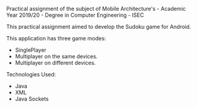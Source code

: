 Practical assignment of the subject of Mobile Architecture's  - Academic Year 2019/20 - Degree in Computer Engineering - ISEC

This practical assignment aimed to develop the Sudoku game for Android.

This application has three game modes:
- SinglePlayer
- Multiplayer on the same devices.
- Multiplayer on different devices.

Technologies Used:
- Java
- XML
- Java Sockets
